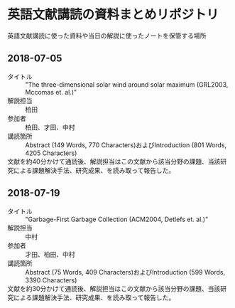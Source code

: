# 英語文献講読の資料まとめリポジトリ

英語文献講読に使った資料や当日の解説に使ったノートを保管する場所

## 2018-07-05
<dl>
	<dt>タイトル</dt>
	<dd>"The three-dimensional solar wind around solar maximum (GRL2003, Mccomas et. al.)"</dd>
	<dt>解説担当</dt>
	<dd>柏田</dd>
	<dt>参加者</dt>
	<dd>柏田、才田、中村</dd>
	<dt>講読箇所</dt>
	<dd>Abstract (149 Words, 770 Characters)およびIntroduction (801 Words, 4205 Characters)</dd>
	文献を約40分かけて通読後、解説担当はこの文献から該当分野の課題、当該研究による課題解決手法、研究成果、を読み取って報告した。
</dl>

## 2018-07-19
<dl>
	<dt>タイトル</dt>
	<dd>"Garbage-First Garbage Collection (ACM2004, Detlefs et. al.)"</dd>
	<dt>解説担当</dt>
	<dd>中村</dd>
	<dt>参加者</dt>
	<dd>才田、柏田、中村</dd>
	<dt>講読箇所</dt>
	<dd>Abstract (75 Words, 409 Characters)およびIntroduction (599 Words, 3390 Characters)</dd>
	文献を約30分かけて通読後、解説担当はこの文献から該当分野の課題、当該研究による課題解決手法、研究成果、を読み取って報告した。
</dl>